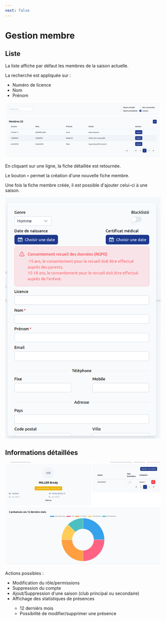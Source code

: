 ```yaml
---
next: false
---
```


<script setup>
import RoleLevelComponent from '../../../components/RoleLevelComponent.vue'
</script>

# Gestion membre <RoleLevelComponent level="supervisor" />

## Liste <RoleLevelComponent level="supervisor" />
La liste affiche par défaut les membres de la saison actuelle.

La recherche est appliquée sur :

- Numéro de licence
- Nom
- Prénom

![Liste membres](./images/liste.png)

En cliquant sur une ligne, la fiche détaillée est retournée.

Le bouton `+` permet la création d'une nouvelle fiche membre.

Une fois la fiche membre créée, il est possible d'ajouter celui-ci à une saison.

![Création membre](./images/creation.png)

## Informations détaillées <RoleLevelComponent level="supervisor" />
![Informations détaillées membre](./images/details.jpg)

Actions possibles :

- Modification du rôle/permissions <RoleLevelComponent level="admin" />
- Suppression du compte <RoleLevelComponent level="admin" />
- Ajout/Suppression d'une saison (club principal ou secondaire) <RoleLevelComponent level="admin" />
- Affichage des statistiques de présences <RoleLevelComponent level="supervisor" />
  - 12 dernièrs mois
  - Possibilité de modifier/supprimer une présence <RoleLevelComponent level="admin" />


